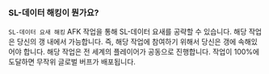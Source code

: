 ### SL-데이터 해킹이 뭔가요?

`SL-데이터 요새 해킹` AFK 작업을 통해 SL-데이터 요새를 공략할 수 있습니다.
해당 작업은 당신의 갱 내에서 가능합니다. 즉, 해당 작업에 참여하기 위해서 당신은 갱에 속해있어야 합니다.
해당 작업은 전 세계의 플레이어가 공동으로 진행합니다.
작업이 100%에 도달하면 무작위 글로벌 버프가 배포됩니다.
